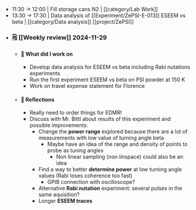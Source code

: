 - 11:30 -> 12:00 | Fill storage cans N2 | [[category/Lab Work]]
- 13:30 -> 17:30 | Data analysis of [[Experiment/ZePSI-E-013]] ESEEM vs beta | [[category/Data analysis]] [[project/ZePSI]]
- ### 🗒️ [[Weekly review]] 2024-11-29
	- #### 👷 What did I work on
		- Develop data analysis for ESEEM vs beta including Rabi nutations experiments
		- Run the first experiment ESEEM vs beta on PSI powder at 150 K
		- Work on travel expense statement for Florence
	- #### 🤔 Reflections
		- Really need to order things for EDMR!
		- Discuss with Mr. Bittl about results of this experiment and possible improvements:
			- Change the **power range** explored because there are a lot of measurements with low value of turning angle beta
				- Maybe have an idea of the range and density of points to probe as tuning angles
					- Non linear sampling (non linspace) could also be an idea
			- Find a way to better **determine power** at low turning angle values (Rabi loses coherence too fast)
				- GPIB connection with oscilloscope?
			- Alternative **Rabi nutation** experiment: several pulses in the same aquisition?
			- Longer **ESEEM traces**